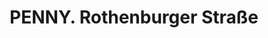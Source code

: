 ---
title: "PENNY. Rothenburger Straße"
url: /niesky/penny-rothenburger-strasse/
shop: Supermarkt
---